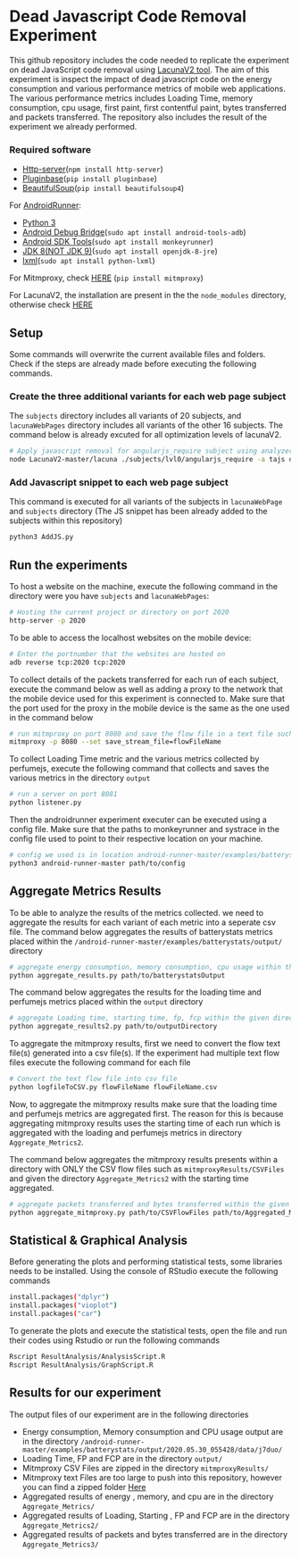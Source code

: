 # Dead Javascript Code Removal Experiment
This github repository includes the code needed to replicate the experiment on dead JavaScript code removal using [LacunaV2 tool](https://github.com/Kishanjay/LacunaV2). The aim of this experiment is inspect the impact of dead javascript code on the energy consumption and various performance metrics of mobile web applications. The various performance metrics includes Loading Time, memory consumption, cpu usage, first paint, first contentful paint, bytes transferred and packets transferred. The repository also includes the result of the experiment we already performed.

### Required software
* [Http-server](https://www.npmjs.com/package/http-server)(`npm install http-server`)
* [Pluginbase](https://pypi.org/project/pluginbase/)(`pip install pluginbase`)
* [BeautifulSoup](https://pypi.org/project/beautifulsoup4/)(`pip install beautifulsoup4`)

For [AndroidRunner](https://github.com/S2-group/android-runner):
* [Python 3](https://www.python.org/downloads/)
* [Android Debug Bridge](https://developer.android.com/studio/command-line/adb)(`sudo apt install android-tools-adb`)
* [Android SDK Tools](https://developer.android.com/studio/test/monkeyrunner)(`sudo apt install monkeyrunner`) 
* [JDK 8(NOT JDK 9)](https://www.oracle.com/technetwork/java/javase/downloads/jdk8-downloads-2133151.html)(`sudo apt install openjdk-8-jre`)
* [lxml](https://lxml.de/installation.html)(`sudo apt install python-lxml`)

For Mitmproxy, check [HERE](https://docs.mitmproxy.org/stable/overview-installation/) (`pip install mitmproxy`)

For LacunaV2, the installation are present in the the `node_modules` directory, otherwise check [HERE](https://github.com/Kishanjay/LacunaV2)

## Setup
Some commands will overwrite the current available files and folders. Check if the steps are already made before executing the following commands.

### Create the three additional variants for each web page subject
The `subjects` directory includes all variants of 20 subjects, and `lacunaWebPages` directory includes all variants of the other 16 subjects. The command below is already excuted for all optimization levels of lacunaV2. 

```bash
# Apply javascript removal for angularjs_require subject using analyzers dynamic and tajs and using optimization level 2
node LacunaV2-master/lacuna ./subjects/lvl0/angularjs_require -a tajs dynamic -o 2 -d ./subjects/lvl2/angularjs_require -f
```

### Add Javascript snippet to each web page subject
This command is executed for all variants of the subjects in `lacunaWebPage` and `subjects` directory (The JS snippet has been already added to the subjects within this repository)

```bash
python3 AddJS.py
```

## Run the experiments

To host a website on the machine, execute the following command in the directory were you have `subjects` and `lacunaWebPages`:
```bash
# Hosting the current project or directory on port 2020
http-server -p 2020
```

To be able to access the localhost websites on the mobile device:
```bash
# Enter the portnumber that the websites are hosted on
adb reverse tcp:2020 tcp:2020
```

To collect details of the packets transferred for each run of each subject, execute the command below as well as adding a proxy to the network that the mobile device used for this experiment is connected to. Make sure that the port used for the proxy in the mobile device is the same as the one used in the command below
```bash
# run mitmproxy on port 8080 and save the flow file in a text file such as flowFileName
mitmproxy -p 8080 --set save_stream_file=flowFileName
```


To collect Loading Time metric and the various metrics collected by perfumejs, execute the following command that collects and saves the various metrics in the directory `output`
```bash
# run a server on port 8081
python listener.py
```

Then the androidrunner experiment executer can be executed using a config file. Make sure that the paths to monkeyrunner and systrace in the config file used to point to their respective location on your machine.
```bash
# config we used is in location android-runner-master/examples/batterystats/config_web.json
python3 android-runner-master path/to/config
```

## Aggregate Metrics Results
To be able to analyze the results of the metrics collected. we need to aggregate the results for each variant of each metric into a seperate csv file. The command below aggregates the results of batterystats metrics placed within the `/android-runner-master/examples/batterystats/output/` directory

```bash
# aggregate energy consumption, memory consumption, cpu usage within the given directory
python aggregate_results.py path/to/batterystatsOutput
```

The command below aggregates the results for the loading time and perfumejs metrics placed within the `output` directory

```bash
# aggregate Loading time, starting time, fp, fcp within the given directory
python aggregate_results2.py path/to/outputDirectory
```


To aggregate the mitmproxy results, first we need to convert the flow text file(s) generated into a csv file(s). If the experiment had multiple text flow files execute the following command for each file

```bash
# Convert the text flow file into csv file
python logfileToCSV.py flowFileName flowFileName.csv
```

Now, to aggregate the mitmproxy results make sure that the loading time and perfumejs metrics are aggregated first. The reason for this is because aggregating mitmproxy results uses the starting time of each run which is aggregated with the loading and perfumejs metrics in directory `Aggregate_Metrics2`. 

The command below aggregates the mitmproxy results presents within a directory with ONLY the CSV flow files such as `mitmproxyResults/CSVFiles` and given the directory `Aggregate_Metrics2` with the starting time aggregated.

```bash
# aggregate packets transferred and bytes transferred within the given CSVFiles directory and the aggregated starting time directory
python aggregate_mitmproxy.py path/to/CSVFlowFiles path/to/Aggregated_Metrics2
```

## Statistical & Graphical Analysis
Before generating the plots and performing statistical tests, some libraries needs to be installed. Using the console of RStudio execute the following commands

```bash
install.packages("dplyr")
install.packages("vioplot")
install.packages("car")
```

To generate the plots and execute the statistical tests, open the file and run their codes using Rstudio or run the following commands

```bash
Rscript ResultAnalysis/AnalysisScript.R
Rscript ResultAnalysis/GraphScript.R
```

## Results for our experiment
The output files of our experiment are in the following directories

* Energy consumption, Memory consumption and CPU usage output are in the directory `/android-runner-master/examples/batterystats/output/2020.05.30_055428/data/j7duo/`
* Loading Time, FP and FCP are in the directory `output/`
* Mitmproxy CSV Files are zipped in the directory `mitmproxyResults/`
* Mitmproxy text Files are too large to push into this repository, however you can find a zipped folder [Here](https://drive.google.com/file/d/1ry2WJeq3O5s7wF0BB6SR5XxPWuETeew1/view?usp=sharing)
* Aggregated results of energy , memory, and cpu are in the directory `Aggregate_Metrics/`
* Aggregated results of Loading, Starting , FP and FCP are in the directory `Aggregate_Metrics2/`
* Aggregated results of packets and bytes transferred are in the directory `Aggregate_Metrics3/`
